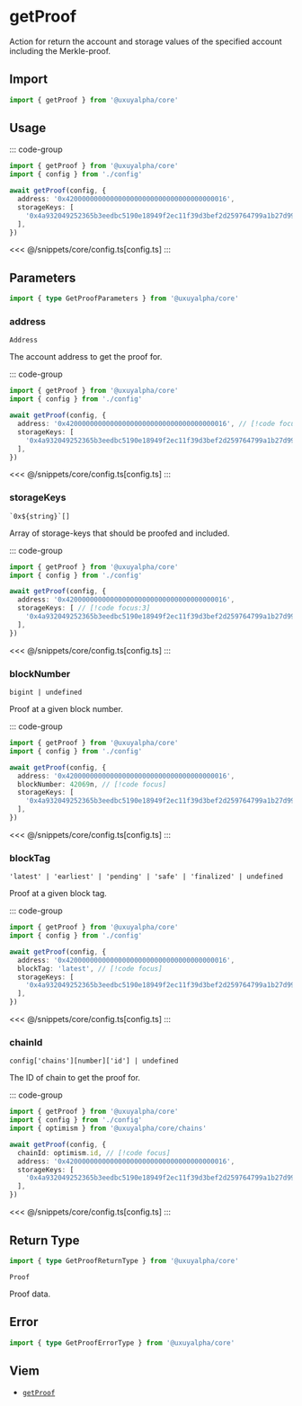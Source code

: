 <script setup>
const packageName = '@uxuyalpha/core'
const actionName = 'getProof'
const typeName = 'getProof'
</script>

# getProof

Action for return the account and storage values of the specified account including the Merkle-proof.

## Import

```ts
import { getProof } from '@uxuyalpha/core'
```

## Usage

::: code-group
```ts [index.ts]
import { getProof } from '@uxuyalpha/core'
import { config } from './config'

await getProof(config, {
  address: '0x4200000000000000000000000000000000000016',
  storageKeys: [
    '0x4a932049252365b3eedbc5190e18949f2ec11f39d3bef2d259764799a1b27d99',
  ],
})
```
<<< @/snippets/core/config.ts[config.ts]
:::

## Parameters

```ts
import { type GetProofParameters } from '@uxuyalpha/core'
```

### address

`Address`

The account address to get the proof for.

::: code-group
```ts [index.ts]
import { getProof } from '@uxuyalpha/core'
import { config } from './config'

await getProof(config, {
  address: '0x4200000000000000000000000000000000000016', // [!code focus]
  storageKeys: [
    '0x4a932049252365b3eedbc5190e18949f2ec11f39d3bef2d259764799a1b27d99',
  ],
})
```
<<< @/snippets/core/config.ts[config.ts]
:::

### storageKeys

`` `0x${string}`[] ``

Array of storage-keys that should be proofed and included.

::: code-group
```ts [index.ts]
import { getProof } from '@uxuyalpha/core'
import { config } from './config'

await getProof(config, {
  address: '0x4200000000000000000000000000000000000016',
  storageKeys: [ // [!code focus:3]
    '0x4a932049252365b3eedbc5190e18949f2ec11f39d3bef2d259764799a1b27d99',
  ],
})
```
<<< @/snippets/core/config.ts[config.ts]
:::

### blockNumber

`bigint | undefined`

Proof at a given block number.

::: code-group
```ts [index.ts]
import { getProof } from '@uxuyalpha/core'
import { config } from './config'

await getProof(config, {
  address: '0x4200000000000000000000000000000000000016',
  blockNumber: 42069n, // [!code focus]
  storageKeys: [
    '0x4a932049252365b3eedbc5190e18949f2ec11f39d3bef2d259764799a1b27d99',
  ],
})
```
<<< @/snippets/core/config.ts[config.ts]
:::

### blockTag

`'latest' | 'earliest' | 'pending' | 'safe' | 'finalized' | undefined`

Proof at a given block tag.

::: code-group
```ts [index.ts]
import { getProof } from '@uxuyalpha/core'
import { config } from './config'

await getProof(config, {
  address: '0x4200000000000000000000000000000000000016',
  blockTag: 'latest', // [!code focus]
  storageKeys: [
    '0x4a932049252365b3eedbc5190e18949f2ec11f39d3bef2d259764799a1b27d99',
  ],
})
```
<<< @/snippets/core/config.ts[config.ts]
:::

### chainId

`config['chains'][number]['id'] | undefined`

The ID of chain to get the proof for.

::: code-group
```ts [index.ts]
import { getProof } from '@uxuyalpha/core'
import { config } from './config'
import { optimism } from '@uxuyalpha/core/chains'

await getProof(config, {
  chainId: optimism.id, // [!code focus]
  address: '0x4200000000000000000000000000000000000016',
  storageKeys: [
    '0x4a932049252365b3eedbc5190e18949f2ec11f39d3bef2d259764799a1b27d99',
  ],
})
```
<<< @/snippets/core/config.ts[config.ts]
:::

## Return Type

```ts
import { type GetProofReturnType } from '@uxuyalpha/core'
```

`Proof`

Proof data.

## Error

```ts
import { type GetProofErrorType } from '@uxuyalpha/core'
```

<!--@include: @shared/query-imports.md-->

## Viem

- [`getProof`](https://viem.sh/docs/actions/public/getProof.html)
